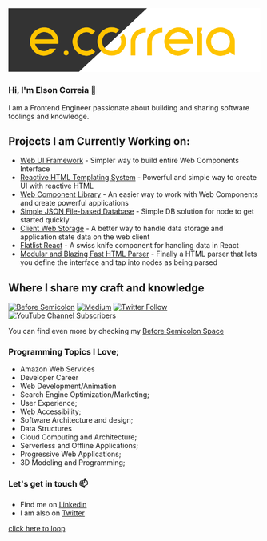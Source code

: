 ![ecorreia](https://github.com/ECorreia45/ECorreia45/blob/main/ecorreia-cover%402x.png)
### Hi, I'm Elson Correia 👋
I am a Frontend Engineer passionate about building and sharing software toolings and knowledge.


## Projects I am Currently Working on:
- [Web UI Framework](https://www.npmjs.com/package/@beforesemicolon/cube) - Simpler way to build entire Web Components Interface
- [Reactive HTML Templating System](https://www.npmjs.com/package/@beforesemicolon/html) - Powerful and simple way to create UI with reactive HTML
- [Web Component Library](https://github.com/beforesemicolon/cwco) - An easier way to work with Web Components and create powerful applications
- [Simple JSON File-based Database](https://www.npmjs.com/package/@beforesemicolon/node-json-db) - Simple DB solution for node to get started quickly
- [Client Web Storage](https://github.com/beforesemicolon/client-web-storage) - A better way to handle data storage and application state data on the web client
- [Flatlist React](https://www.npmjs.com/package/flatlist-react) - A swiss knife component for handling data in React
- [Modular and Blazing Fast HTML Parser](https://www.npmjs.com/package/@beforesemicolon/html-parser) - Finally a HTML parser that lets you define the interface and tap into nodes as being parsed

## Where I share my craft and knowledge

[![Before Semicolon](https://img.shields.io/badge/Founder-Before%20Semicolon-blue)](https://beforesemicolon.com/)
[![Medium](https://img.shields.io/badge/Blogger-Medium-%23111)](https://elsoncorreia.medium.com/)
[![Twitter Follow](https://img.shields.io/twitter/follow/ecorreia__?style=social)](https://twitter.com/ecorreia__)
[![YouTube Channel Subscribers](https://img.shields.io/youtube/channel/subscribers/UCrU33aw1k9BqTIq2yKXrmBw?style=social)](https://www.youtube.com/channel/UCrU33aw1k9BqTIq2yKXrmBw)

You can find even more by checking my [Before Semicolon Space](https://github.com/beforesemicolon)

### Programming Topics I Love;

- Amazon Web Services
- Developer Career
- Web Development/Animation
- Search Engine Optimization/Marketing;
- User Experience;
- Web Accessibility;
- Software Architecture and design;
- Data Structures
- Cloud Computing and Architecture;
- Serverless and Offline Applications;
- Progressive Web Applications;
- 3D Modeling and Programming;

### Let's get in touch 📫

- Find me on [Linkedin](https://www.linkedin.com/in/elsoncorreia/)
- I am also on [Twitter](https://twitter.com/ecorreia__)

[click here to loop](http://elsoncorreia.com/)
